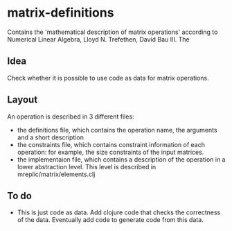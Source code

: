 # matrix-definitions

Contains the 'mathematical description of matrix operations' according to Numerical Linear Algebra, Lloyd N. Trefethen, David Bau III. The

## Idea

Check whether it is possible to use code as data for matrix operations.

## Layout

An operation is described in 3 different files:
  * the definitions file, which contains the operation name, the arguments and a short description
  * the constraints file, which contains constraint information of each operation: for example, the size constraints of the input matrices.
  * the implementaion file, which contains a description of the operation in a lower abstraction level. This level is described in mreplic/matrix/elements.clj

## To do

* This is just code as data. Add clojure code that checks the correctness of the data.
  Eventually add code to generate code from this data.
